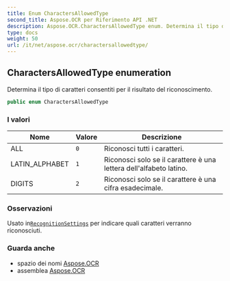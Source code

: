 ```yaml
---
title: Enum CharactersAllowedType
second_title: Aspose.OCR per Riferimento API .NET
description: Aspose.OCR.CharactersAllowedType enum. Determina il tipo di caratteri consentiti per il risultato del riconoscimento.
type: docs
weight: 50
url: /it/net/aspose.ocr/charactersallowedtype/
---
```

## CharactersAllowedType enumeration

Determina il tipo di caratteri consentiti per il risultato del riconoscimento.

```csharp
public enum CharactersAllowedType
```

### I valori

| Nome | Valore | Descrizione |
| --- | --- | --- |
| ALL | `0` | Riconosci tutti i caratteri. |
| LATIN_ALPHABET | `1` | Riconosci solo se il carattere è una lettera dell'alfabeto latino. |
| DIGITS | `2` | Riconosci solo se il carattere è una cifra esadecimale. |

### Osservazioni

Usato in[`RecognitionSettings`](../recognitionsettings/) per indicare quali caratteri verranno riconosciuti.

### Guarda anche

* spazio dei nomi [Aspose.OCR](../../aspose.ocr/)
* assemblea [Aspose.OCR](../../)


